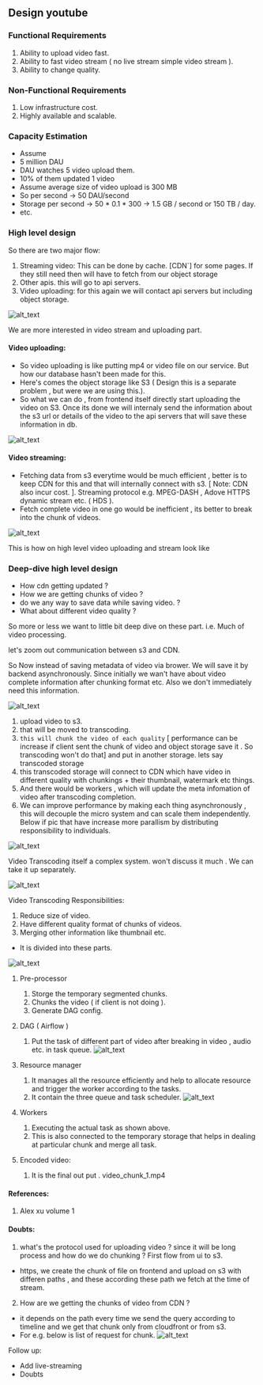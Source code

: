 ## Design youtube 

### Functional Requirements
1. Ability to upload video fast.
2. Ability to fast video stream ( no live stream simple video stream ).
3. Ability to change quality.

### Non-Functional Requirements
1. Low infrastructure cost.
2. Highly available and scalable.

### Capacity Estimation

- Assume
- 5 million DAU
- DAU watches 5 video upload them.
- 10% of them updated 1 video
- Assume average size of video upload is 300 MB
- So per second -> 50 DAU/second
- Storage per second -> 50 * 0.1 * 300 -> 1.5 GB / second or 150 TB / day.
- etc.

### High level design

So there are two major flow:

1. Streaming video: This can be done by cache. [CDN`] for some pages. If they still need then will have to fetch from our object storage
2. Other apis. this will go to api servers.
3. Video uploading: for this again we will contact api servers but including object storage.

![alt_text](./images/img_1.png)

We are more interested in video stream and uploading part. 

#### Video uploading:

- So video uploading is like putting mp4 or video file on our service. But how our database hasn't been made for this.
- Here's comes the object storage like S3 ( Design this is a separate problem , but were we are using this.).
- So what we can do , from frontend itself directly start uploading the video on S3. Once its done we will internaly send the information about the s3 url or details of the video to the api servers that will save these information in db.

![alt_text](./images/img_2.png)

#### Video streaming:

- Fetching data from s3 everytime would be much efficient , better is to keep CDN for this and that will internally connect with s3. [ Note: CDN also incur cost. ]. Streaming protocol e.g. MPEG-DASH , Adove HTTPS dynamic stream etc. ( HDS ).
- Fetch complete video in one go would be inefficient , its better to break into the chunk of videos. 

![alt_text](./images/img_3.png)

This is how on high level video uploading and stream look like

### Deep-dive high level design

- How cdn getting updated ?
- How we are getting chunks of video ?  
- do we any way to save data while saving video. ? 
- What about different video quality ? 

So more or less we want to little bit deep dive on these part. i.e. Much of video processing.

let's zoom out communication between s3 and CDN.

So Now instead of saving metadata of video via brower. We will save it by backend asynchronously. Since initially we wan't have about video complete information after chunking format etc. Also we don't immediately need this information.

![alt_text](./images/img.png)

1. upload video to s3.
2. that will be moved to transcoding.
3. ``this will chunk the video of each quality`` [ performance can be increase if client sent the chunk of video and object storage save it . So transcoding won't do that] and put in another storage. lets say transcoded storage
4. this transcoded storage will connect to CDN which have video in different quality with chunkings + their thumbnail, watermark etc things.
5. And there would be workers , which will update the meta infomation of video after transcoding completion.
6. We can improve performance by making each thing asynchronously , this will decouple the micro system and can scale them independently. Below if pic that have increase more parallism by distributing responsibility to individuals.

![alt_text](./images/img_4.png)


Video Transcoding itself a complex system. won't discuss it much . We can take it up separately.

![alt_text](./images/img_6.png)

Video Transcoding Responsibilities:

1. Reduce size of video.
2. Have different quality format of chunks of videos.
3. Merging other information like thumbnail etc.

- It is divided into these parts.

![alt_text](./images/img_5.png)

1. Pre-processor
   1. Storge the temporary segmented chunks.
   2. Chunks the video ( if client is not doing ).
   2. Generate DAG config.
2. DAG ( Airflow )
   1. Put the task of different part of video after breaking in video , audio etc. in task queue.
      ![alt_text](./images/img_7.png)
3. Resource manager
   1. It manages all the resource efficiently and help to allocate resource and trigger the worker according to the tasks.
   2. It contain the three queue and task scheduler.
   ![alt_text](./images/img_8.png)
   
4. Workers
   1. Executing the actual task as shown above.
   2. This is also connected to the temporary storage that helps in dealing at particular chunk and merge all task.
5. Encoded video:
   1. It is the final out put . video_chunk_1.mp4

#### References:
1. Alex xu volume 1

#### Doubts:

1. what's the protocol used for uploading video ? since it will be long process and how do we do chunking ? First flow from ui to s3.
- https, we create the chunk of file on frontend and upload on s3 with differen paths , and these according these path we fetch at the time of stream.
2. How are we getting the chunks of video from CDN ?
- it depends on the path every time we send the query according to timeline and we get that chunk only from cloudfront or from s3.
- For e.g. below is list of request for chunk. 
![alt_text](./images/img_9.png)


Follow up:
- Add live-streaming
- Doubts
  
 